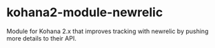 kohana2-module-newrelic
=======================

Module for Kohana 2.x that improves tracking with newrelic by pushing more details to their API.
